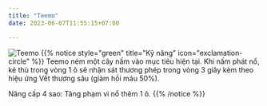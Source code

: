 ```yaml
---
title: "Teemo"
date: 2023-06-07T11:55:15+07:00

---
```

![Teemo](https://storage.googleapis.com/www.publish.nocodesites.co.uk/prod/2542/files/769ae7b22680143693937a80397b51a1bdca7f941263251b7d509c14914d7d65db7841cd412704c3e1953caccdfaf06d9d9cd0c51abf73f844a71443c17bf23d.png)
{{% notice style="green" title="Kỹ năng" icon="exclamation-circle" %}}
Teemo ném một cây nấm vào mục tiêu hiện tại. Khi nấm phát nổ, kẻ thù trong vòng 1 ô sẽ nhận sát thương phép trong vòng 3 giây kèm theo hiệu ứng Vết thương sâu (giảm hồi máu 50%).

Nâng cấp 4 sao: Tăng phạm vi nổ thêm 1 ô.
{{% /notice %}}